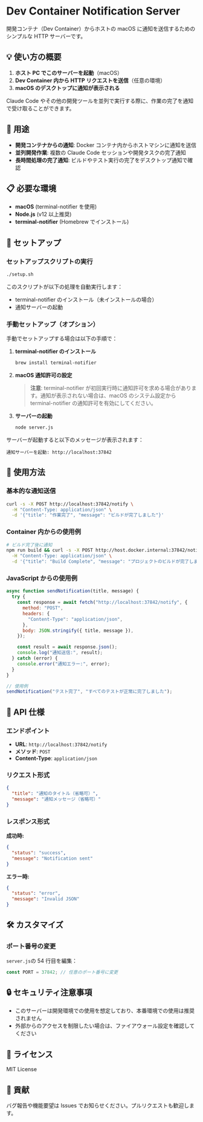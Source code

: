 # Dev Container Notification Server

開発コンテナ（Dev Container）からホストの macOS に通知を送信するためのシンプルな HTTP サーバーです。

## 💡 使い方の概要

1. **ホスト PC でこのサーバーを起動**（macOS）
2. **Dev Container 内から HTTP リクエストを送信**（任意の環境）
3. **macOS のデスクトップに通知が表示される**

Claude Code やその他の開発ツールを並列で実行する際に、作業の完了を通知で受け取ることができます。

## 🎯 用途

- **開発コンテナからの通知**: Docker コンテナ内からホストマシンに通知を送信
- **並列開発作業**: 複数の Claude Code セッションや開発タスクの完了通知
- **長時間処理の完了通知**: ビルドやテスト実行の完了をデスクトップ通知で確認

## 📋 必要な環境

- **macOS** (terminal-notifier を使用)
- **Node.js** (v12 以上推奨)
- **terminal-notifier** (Homebrew でインストール)

## 🚀 セットアップ

### セットアップスクリプトの実行

```bash
./setup.sh
```

このスクリプトが以下の処理を自動実行します：
- terminal-notifier のインストール（未インストールの場合）
- 通知サーバーの起動

### 手動セットアップ（オプション）

手動でセットアップする場合は以下の手順で：

1. **terminal-notifier のインストール**
   ```bash
   brew install terminal-notifier
   ```

2. **macOS 通知許可の設定**
   > **注意**: terminal-notifier が初回実行時に通知許可を求める場合があります。通知が表示されない場合は、macOS のシステム設定から terminal-notifier の通知許可を有効にしてください。

3. **サーバーの起動**
   ```bash
   node server.js
   ```

サーバーが起動すると以下のメッセージが表示されます：

```
通知サーバーを起動: http://localhost:37842
```

## 📡 使用方法

### 基本的な通知送信

```bash
curl -s -X POST http://localhost:37842/notify \
  -H "Content-Type: application/json" \
  -d '{"title": "作業完了", "message": "ビルドが完了しました"}'
```

### Container 内からの使用例

```bash
# ビルド完了後に通知
npm run build && curl -s -X POST http://host.docker.internal:37842/notify \
  -H "Content-Type: application/json" \
  -d '{"title": "Build Complete", "message": "プロジェクトのビルドが完了しました"}'
```

### JavaScript からの使用例

```javascript
async function sendNotification(title, message) {
  try {
    const response = await fetch("http://localhost:37842/notify", {
      method: "POST",
      headers: {
        "Content-Type": "application/json",
      },
      body: JSON.stringify({ title, message }),
    });

    const result = await response.json();
    console.log("通知送信:", result);
  } catch (error) {
    console.error("通知エラー:", error);
  }
}

// 使用例
sendNotification("テスト完了", "すべてのテストが正常に完了しました");
```

## 🔧 API 仕様

### エンドポイント

- **URL**: `http://localhost:37842/notify`
- **メソッド**: `POST`
- **Content-Type**: `application/json`

### リクエスト形式

```json
{
  "title": "通知のタイトル（省略可）",
  "message": "通知メッセージ（省略可）"
}
```

### レスポンス形式

**成功時:**

```json
{
  "status": "success",
  "message": "Notification sent"
}
```

**エラー時:**

```json
{
  "status": "error",
  "message": "Invalid JSON"
}
```

## 🛠️ カスタマイズ

### ポート番号の変更

`server.js`の 54 行目を編集：

```javascript
const PORT = 37842; // 任意のポート番号に変更
```

## 🔒 セキュリティ注意事項

- このサーバーは開発環境での使用を想定しており、本番環境での使用は推奨されません
- 外部からのアクセスを制限したい場合は、ファイアウォール設定を確認してください

## 📝 ライセンス

MIT License

## 🤝 貢献

バグ報告や機能要望は Issues でお知らせください。プルリクエストも歓迎します。
